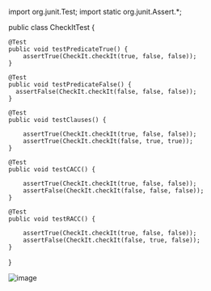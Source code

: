 import org.junit.Test;
import static org.junit.Assert.*;

public class CheckItTest {

    @Test
    public void testPredicateTrue() {
        assertTrue(CheckIt.checkIt(true, false, false));
    }

    @Test
    public void testPredicateFalse() {
      assertFalse(CheckIt.checkIt(false, false, false));
    }

    @Test
    public void testClauses() {
       
        assertTrue(CheckIt.checkIt(true, false, false)); 
        assertTrue(CheckIt.checkIt(false, true, true)); 
    }

    @Test
    public void testCACC() {
      
        assertTrue(CheckIt.checkIt(true, false, false));
        assertFalse(CheckIt.checkIt(false, false, false)); 
    }

    @Test
    public void testRACC() {
       
        assertTrue(CheckIt.checkIt(true, false, false)); 
        assertFalse(CheckIt.checkIt(false, true, false)); 
    }
}

![image](https://github.com/SOEN345-WINTER2024/logic-coverage-lab-jacksnj/assets/123913275/282687a0-de45-40da-b955-65941f5b0cf6)


